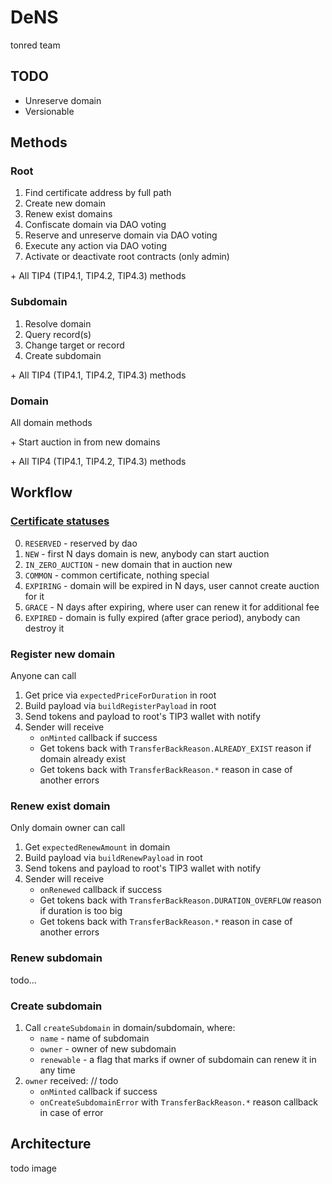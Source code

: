 # DeNS
tonred team


## TODO

* Unreserve domain
* Versionable


## Methods

### Root
1) Find certificate address by full path
2) Create new domain
3) Renew exist domains
4) Confiscate domain via DAO voting
5) Reserve and unreserve domain via DAO voting
6) Execute any action via DAO voting
7) Activate or deactivate root contracts (only admin)

&#43; All TIP4 (TIP4.1, TIP4.2, TIP4.3) methods

### Subdomain
1) Resolve domain
2) Query record(s)
3) Change target or record
4) Create subdomain

&#43; All TIP4 (TIP4.1, TIP4.2, TIP4.3) methods

### Domain
All domain methods

&#43; Start auction in from new domains

&#43; All TIP4 (TIP4.1, TIP4.2, TIP4.3) methods


## Workflow

### [Certificate statuses](contracts/enums/CertificateStatus.sol)

0) `RESERVED` - reserved by dao
1) `NEW` - first N days domain is new, anybody can start auction
2) `IN_ZERO_AUCTION` - new domain that in auction new
3) `COMMON` - common certificate, nothing special
4) `EXPIRING` - domain will be expired in N days, user cannot create auction for it
5) `GRACE` - N days after expiring, where user can renew it for additional fee
6) `EXPIRED` - domain is fully expired (after grace period), anybody can destroy it

### Register new domain

Anyone can call

1) Get price via `expectedPriceForDuration` in root
2) Build payload via `buildRegisterPayload` in root
3) Send tokens and payload to root's TIP3 wallet with notify
4) Sender will receive
    * `onMinted` callback if success
    * Get tokens back with `TransferBackReason.ALREADY_EXIST` reason if domain already exist
    * Get tokens back with `TransferBackReason.*` reason in case of another errors

### Renew exist domain

Only domain owner can call

1) Get `expectedRenewAmount` in domain
2) Build payload via `buildRenewPayload` in root
3) Send tokens and payload to root's TIP3 wallet with notify
4) Sender will receive
    * `onRenewed` callback if success
    * Get tokens back with `TransferBackReason.DURATION_OVERFLOW` reason if duration is too big
    * Get tokens back with `TransferBackReason.*` reason in case of another errors

### Renew subdomain

todo...

### Create subdomain

1) Call `createSubdomain` in domain/subdomain, where:
    * `name` - name of subdomain
    * `owner` - owner of new subdomain
    * `renewable` - a flag that marks if owner of subdomain can renew it in any time
2) `owner` received:  // todo
    * `onMinted` callback if success
    * `onCreateSubdomainError` with `TransferBackReason.*` reason callback in case of error


## Architecture

todo image
